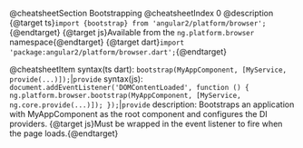 @cheatsheetSection
Bootstrapping
@cheatsheetIndex 0
@description
{@target ts}`import {bootstrap} from 'angular2/platform/browser';`{@endtarget}
{@target js}Available from the `ng.platform.browser` namespace{@endtarget}
{@target dart}`import 'package:angular2/platform/browser.dart';`{@endtarget}

@cheatsheetItem
syntax(ts dart):
`bootstrap​(MyAppComponent, [MyService, provide(...)]);`|`provide`
syntax(js):
`document.addEventListener('DOMContentLoaded', function () {
  ng.platform.browser.bootstrap(MyAppComponent,
    [MyService, ng.core.provide(...)]);
});`|`provide`
description:
Bootstraps an application with MyAppComponent as the root component and configures the DI providers. {@target js}Must be wrapped in the event listener to fire when the page loads.{@endtarget}
